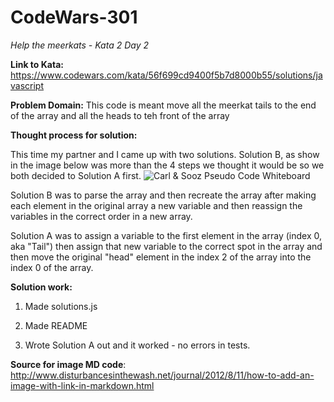 # CodeWars-301
*Help the meerkats - Kata 2 Day 2*

**Link to Kata:** https://www.codewars.com/kata/56f699cd9400f5b7d8000b55/solutions/javascript

**Problem Domain:** This code is meant move all the meerkat tails to the end of the array and all the heads to teh front of the array

**Thought process for solution:**

This time my partner and I came up with two solutions. Solution B, as show in the image below was more than the 4 steps we thought it would be so we both decided to Solution A first. 
![Carl & Sooz Pseudo Code Whiteboard](/CodeWars_Carl_Sooz.jpg)

Solution B was to parse the array and then recreate the array after making each element in the original array a new variable and then reassign the variables in the correct order in a new array.

Solution A was to assign a variable to the first element in the array (index 0, aka "Tail") then assign that new variable to the correct spot in the array and then move the original "head" element in the index 2 of the array into the index 0 of the array. 

**Solution work:**
1. Made solutions.js

2. Made README

3. Wrote Solution A out and it worked - no errors in tests.

**Source for image MD code**: http://www.disturbancesinthewash.net/journal/2012/8/11/how-to-add-an-image-with-link-in-markdown.html
